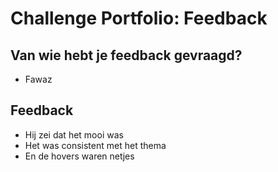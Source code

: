 # Challenge Portfolio: Feedback

## Van wie hebt je feedback gevraagd?

- Fawaz

## Feedback

- Hij zei dat het mooi was
- Het was consistent met het thema
- En de hovers waren netjes
  